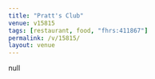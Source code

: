 ```yaml
---
title: "Pratt's Club"
venue: v15815
tags: [restaurant, food, "fhrs:411867"]
permalink: /v/15815/
layout: venue
---
```

null
